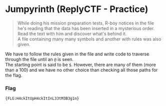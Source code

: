 # Jumpyrinth (ReplyCTF - Practice)  
  
  
> While doing his mission preparation tests, R-boy notices  in the file he's reading that the data has been inserted in a  mysterious order. Read the text with him and discover what's behind it.  
> A file containing many many symbols and another with rules was also given.  
  
  
We have to follow the rules given in the file and write code to traverse through the file until an `@` is seen.  
The starting point is said to be `$`. However, there are many of them (more than a 100) and we have no other choice than checking all those paths for the flag.  
  
  
### Flag
`{FLG:H4ckItUpH4ckItInL33tM3B3g1n}`
